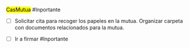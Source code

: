 <mark class="hltr-proton-c">Cas</mark><mark class="hltr-proton-c">Mutua</mark> #Inportante 

- [ ] Solicitar cita para recoger los papeles en la mutua. Organizar carpeta con documentos relacionados para la mutua. 

- [ ] Ir a firmar #Inportante 